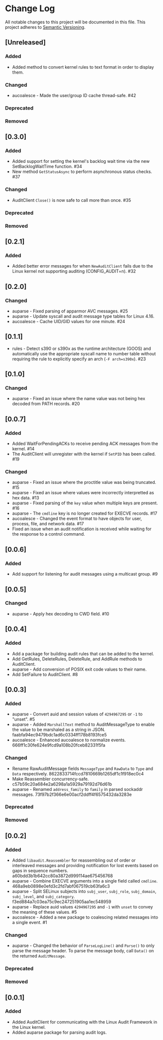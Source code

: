 # Change Log
All notable changes to this project will be documented in this file.
This project adheres to [Semantic Versioning](http://semver.org/).

## [Unreleased]

### Added

- Added method to convert kernel rules to text format in order to display them.

### Changed

- aucoalesce - Made the user/group ID cache thread-safe. #42

### Deprecated

### Removed


## [0.3.0]

### Added

- Added support for setting the kernel's backlog wait time via the new
  SetBacklogWaitTime function. #34
- New method `GetStatusAsync` to perform asynchronous status checks. #37

### Changed

- AuditClient `Close()` is now safe to call more than once. #35

### Deprecated

### Removed

## [0.2.1]

### Added

- Added better error messages for when `NewAuditClient` fails due to the
  Linux kernel not supporting auditing (CONFIG_AUDIT=n). #32

## [0.2.0]

### Changed

- auparse - Fixed parsing of apparmor AVC messages. #25
- auparse - Update syscall and audit message type tables for Linux 4.16.
- aucoalesce - Cache UID/GID values for one minute. #24

## [0.1.1]

- rules - Detect s390 or s390x as the runtime architecture (GOOS) and
  automatically use the appropriate syscall name to number table without
  requiring the rule to explicitly specify an arch (`-F arch=s390x`). #23

## [0.1.0]

### Changed

- auparse - Fixed an issue where the name value was not being hex decoded from
  PATH records. #20

## [0.0.7]
 
### Added

- Added WaitForPendingACKs to receive pending ACK messages from the kernel. #14
- The AuditClient will unregister with the kernel if `SetPID` has been called. #19
 
### Changed

- auparse - Fixed an issue where the proctitle value was being truncated. #15
- auparse - Fixed an issue where values were incorrectly interpretted as hex
  data. #13
- auparse - Fixed parsing of the `key` value when multiple keys are present. #16
- auparse - The `cmdline` key is no longer created for EXECVE records. #17
- aucoalesce - Changed the event format to have objects for user, process, file,
  and network data. #17
- Fixed an issue when an audit notification is received while waiting for the
  response to a control command.

## [0.0.6]

### Added

- Add support for listening for audit messages using a multicast group. #9

## [0.0.5]

### Changed
- auparse - Apply hex decoding to CWD field. #10

## [0.0.4]

### Added
- Add a package for building audit rules that can be added to the kernel.
- Add GetRules, DeleteRules, DeleteRule, and AddRule methods to AuditClient.
- auparse - Add conversion of POSIX exit code values to their name.
- Add SetFailure to AuditClient. #8

## [0.0.3]

### Added
- auparse - Convert auid and session values of `4294967295` or `-1` to "unset". #5
- auparse - Added `MarshallText` method to AuditMessageType to enable the value
  to be marshaled as a string in JSON. faabfa94ec9479bdc1ad6c0334ff178b8193fce5
- aucoalesce - Enhanced aucoalesce to normalize events. 666ff1c30fe624e9fcd9a108b20fceb82331f5fa

### Changed
- Rename RawAuditMessage fields `MessageType` and `RawData` to `Type` and
  `Data` respectively. 8622833714fccd7810669b1265df1c1f918ec0c4
- Make Reassembler concurrency-safe. c57b59c20a684e2a6298a1a5929a79192d76d61b
- auparse - Renamed `address_family` to `family` in parsed sockaddr messages.
  73f97b2f366e6e00acf2ddff4f6575432da3283e

### Deprecated

### Removed

## [0.0.2]

### Added
- Added `libaudit.Reassembler` for reassembling out of order or interleaved
  messages and providing notification for lost events based on gaps in sequence
  numbers. a60bdd3b1b642cc80a3872d999114ae675456768
- auparse - Combine EXECVE arguments into a single field called `cmdline`.
  468a9eb0898e0efd3c2fd7abf067519cb63fa6c3
- auparse - Split SELinux subjects into `subj_user`, `subj_role`,
  `subj_domain`, `subj_level`, and `subj_category`.
  f3ed884a7c03ea75c9ec247251905aa1ec548959
- auparse - Replace auid values `4294967295` and `-1` with `unset` to convey
  the meaning of these values. #5
- aucoalesce - Added a new package to coalescing related messages into a single
  event. #1

### Changed
- auparse - Changed the behavior of `ParseLogLine()` and `Parse()` to only parse
  the message header. To parse the message body, call `Data()` on the returned
  `AuditMessage`.

### Deprecated

### Removed

## [0.0.1]

### Added
- Added AuditClient for communicating with the Linux Audit Framework in the
  Linux kernel.
- Added auparse package for parsing audit logs.
